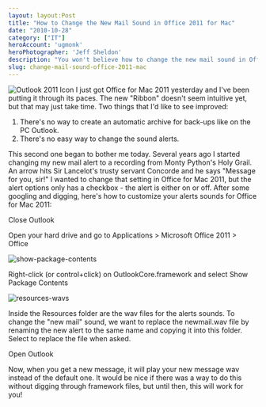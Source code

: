 ```yaml
---
layout: layout:Post
title: "How to Change the New Mail Sound in Office 2011 for Mac"
date: "2010-10-28"
category: ["IT"]
heroAccount: 'ugmonk'
heroPhotographer: 'Jeff Sheldon'
description: "You won't believe how to change the new mail sound in Office 2011 for Mac."
slug: change-mail-sound-office-2011-mac
---
```


![Outlook 2011 Icon](/post/change-mail-sound-office-2011-mac/outlook2011icon.jpg) I just got Office for Mac 2011 yesterday and I've been putting it through its paces. The new "Ribbon" doesn't seem intuitive yet, but that may just take time. Two things that I'd like to see improved:

1. There's no way to create an automatic archive for back-ups like on the PC Outlook.
2. There's no easy way to change the sound alerts.

This second one began to bother me today. Several years ago I started changing my new mail alert to a recording from Monty Python's Holy Grail. An arrow hits Sir Lancelot's trusty servant Concorde and he says "Message for you, sir!" I wanted to change that setting in Office for Mac 2011, but the alert options only has a checkbox - the alert is either on or off. After some googling and digging, here's how to customize your alerts sounds for Office for Mac 2011:

Close Outlook

Open your hard drive and go to Applications > Microsoft Office 2011 > Office

![show-package-contents](/post/change-mail-sound-office-2011-mac/show-package-contents.png)

Right-click (or control+click) on OutlookCore.framework and select Show Package Contents

![resources-wavs](/post/change-mail-sound-office-2011-mac/resources-wavs1.png)

Inside the Resources folder are the wav files for the alerts sounds.  To change the "new mail" sound, we want to replace the newmail.wav file by renaming the new alert to the same name and copying it into this folder.  Select to replace the file when asked.

Open Outlook

Now, when you get a new message, it will play your new message wav instead of the default one.  It would be nice if there was a way to do this without digging through framework files, but until then, this will work for you!
